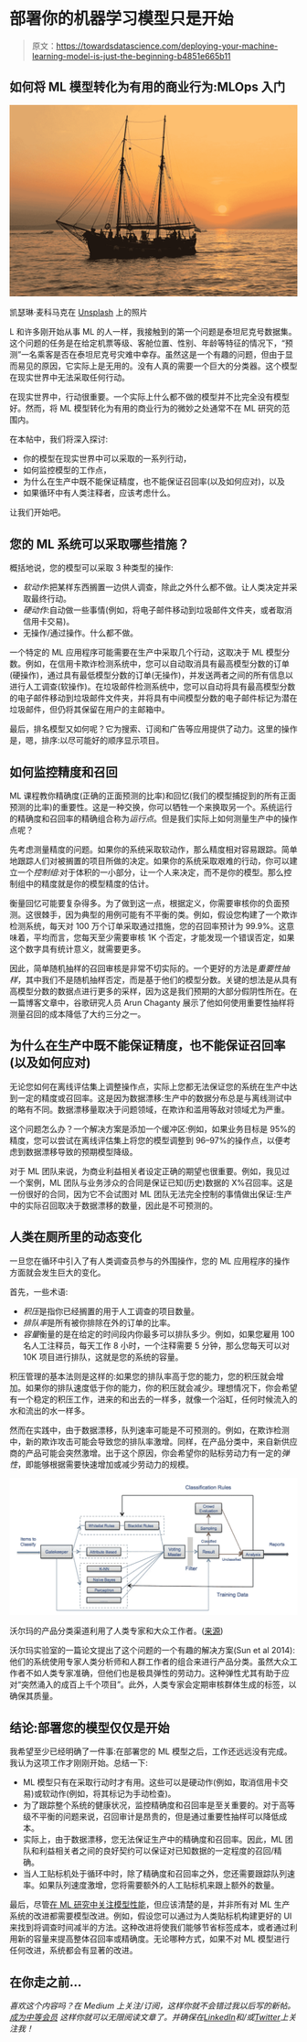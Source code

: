 # 部署你的机器学习模型只是开始

> 原文：<https://towardsdatascience.com/deploying-your-machine-learning-model-is-just-the-beginning-b4851e665b11>

## 如何将 ML 模型转化为有用的商业行为:MLOps 入门

![](img/a8515c46d2ee3d88387317f93d6ebd5a.png)

凯瑟琳·麦科马克在 [Unsplash](https://unsplash.com?utm_source=medium&utm_medium=referral) 上的照片

L 和许多刚开始从事 ML 的人一样，我接触到的第一个问题是泰坦尼克号数据集。这个问题的任务是在给定机票等级、客舱位置、性别、年龄等特征的情况下，“预测”一名乘客是否在泰坦尼克号灾难中幸存。虽然这是一个有趣的问题，但由于显而易见的原因，它实际上是无用的。没有人真的需要一个巨大的分类器。这个模型在现实世界中无法采取任何行动。

在现实世界中，行动很重要。一个实际上什么都不做的模型并不比完全没有模型好。然而，将 ML 模型转化为有用的商业行为的微妙之处通常不在 ML 研究的范围内。

在本帖中，我们将深入探讨:

*   你的模型在现实世界中可以采取的一系列行动，
*   如何监控模型的工作点，
*   为什么在生产中既不能保证精度，也不能保证召回率(以及如何应对)，以及
*   如果循环中有人类注释者，应该考虑什么。

让我们开始吧。

## **您的 ML 系统可以采取哪些措施？**

概括地说，您的模型可以采取 3 种类型的操作:

*   *软动作*:把某样东西搁置一边供人调查，除此之外什么都不做。让人类决定并采取最终行动。
*   *硬动作*:自动做一些事情(例如，将电子邮件移动到垃圾邮件文件夹，或者取消信用卡交易)。
*   无操作/通过操作。什么都不做。

一个特定的 ML 应用程序可能需要在生产中采取几个行动，这取决于 ML 模型分数。例如，在信用卡欺诈检测系统中，您可以自动取消具有最高模型分数的订单(硬操作)，通过具有最低模型分数的订单(无操作)，并发送两者之间的所有信息以进行人工调查(软操作)。在垃圾邮件检测系统中，您可以自动将具有最高模型分数的电子邮件移动到垃圾邮件文件夹，并将具有中间模型分数的电子邮件标记为潜在垃圾邮件，但仍将其保留在用户的主邮箱中。

最后，排名模型又如何呢？它为搜索、订阅和广告等应用提供了动力。这里的操作是，嗯，排序:以尽可能好的顺序显示项目。

[](/learning-to-rank-a-primer-40d2ff9960af)  

## **如何监控精度和召回**

ML 课程教你精确度(正确的正面预测的比率)和回忆(我们的模型捕捉到的所有正面预测的比率)的重要性。这是一种交换，你可以牺牲一个来换取另一个。系统运行的精确度和召回率的精确组合称为*运行点*。但是我们实际上如何测量生产中的操作点呢？

先考虑测量精度的问题。如果你的系统采取软动作，那么精度相对容易跟踪。简单地跟踪人们对被搁置的项目所做的决定。如果你的系统采取艰难的行动，你可以建立一个*控制组*:对于体积的一小部分，让一个人来决定，而不是你的模型。那么控制组中的精度就是你的模型精度的估计。

衡量回忆可能要复杂得多。为了做到这一点，根据定义，你需要审核你的负面预测。这很棘手，因为典型的用例可能有不平衡的类。例如，假设您构建了一个欺诈检测系统，每天对 100 万个订单采取通过措施，您的召回率预计为 99.9%。这意味着，平均而言，您每天至少需要审核 1K 个否定，才能发现一个错误否定，如果这个数字具有统计意义，就需要更多。

因此，简单随机抽样的召回审核是非常不切实际的。一个更好的方法是*重要性抽样*，其中我们不是随机抽样否定，而是基于他们的模型分数。关键的想法是从具有高模型分数的数据点进行更多的采样，因为这是我们预期的大部分假阴性所在。在一篇博客文章中，谷歌研究人员 Arun Chaganty 展示了他如何使用重要性抽样将测量召回的成本降低了大约三分之一。

## 为什么在生产中既不能保证精度，也不能保证召回率(以及如何应对)

无论您如何在离线评估集上调整操作点，实际上您都无法保证您的系统在生产中达到一定的精度或召回率。这是因为数据漂移:生产中的数据分布总是与离线测试中的略有不同。数据漂移量取决于问题领域，在欺诈和滥用等敌对领域尤为严重。

这个问题怎么办？一个解决方案是添加一个缓冲区:例如，如果业务目标是 95%的精度，您可以尝试在离线评估集上将您的模型调整到 96–97%的操作点，以便考虑到数据漂移导致的预期模型降级。

对于 ML 团队来说，为商业利益相关者设定正确的期望也很重要。例如，我见过一个案例，ML 团队与业务涉众的合同是保证已知(历史)数据的 X%召回率。这是一份很好的合同，因为它不会试图对 ML 团队无法完全控制的事情做出保证:生产中的实际召回取决于数据漂移的数量，因此是不可预测的。

## 人类在厕所里的动态变化

一旦您在循环中引入了有人类调查员参与的外围操作，您的 ML 应用程序的操作方面就会发生巨大的变化。

首先，一些术语:

*   *积压*是指你已经搁置的用于人工调查的项目数量。
*   *排队率*是所有被你排除在外的订单的比率。
*   *容量*衡量的是在给定的时间段内你最多可以排队多少。例如，如果您雇用 100 名人工注释员，每天工作 8 小时，一个注释需要 5 分钟，那么您每天可以对 10K 项目进行排队，这就是您的系统的容量。

积压管理的基本法则是这样的:如果您的排队率高于您的能力，您的积压就会增加。如果你的排队速度低于你的能力，你的积压就会减少。理想情况下，你会希望有一个稳定的积压工作，进来的和出去的一样多，就像一个浴缸，任何时候流入的水和流出的水一样多。

然而在实践中，由于数据漂移，队列速率可能是不可预测的。例如，在欺诈检测中，新的欺诈攻击可能会导致您的排队率激增。同样，在产品分类中，来自新供应商的产品可能会突然激增。出于这个原因，你会希望你的贴标劳动力有一定的*弹性*，即能够根据需要快速增加或减少劳动力的规模。

![](img/5b284ef49ab90df6666cf6345ba84ec4.png)

沃尔玛的产品分类渠道利用了人类专家和大众工作者。([来源](https://pages.cs.wisc.edu/~anhai/papers/chimera-vldb14.pdf))

沃尔玛实验室的一篇论文提出了这个问题的一个有趣的解决方案(Sun et al 2014):他们的系统使用专家人类分析师和人群工作者的组合来进行产品分类。虽然大众工作者不如人类专家准确，但他们也是极具弹性的劳动力。这种弹性尤其有助于应对“突然涌入的成百上千个项目”。此外，人类专家会定期审核群体生成的标签，以确保其质量。

## 结论:部署您的模型仅仅是开始

我希望至少已经明确了一件事:在部署您的 ML 模型之后，工作还远远没有完成。我认为这项工作才刚刚开始。总结一下:

*   ML 模型只有在采取行动时才有用。这些可以是硬动作(例如，取消信用卡交易)或软动作(例如，将其标记为手动检查)。
*   为了跟踪整个系统的健康状况，监控精确度和召回率是至关重要的。对于高等级不平衡的问题来说，召回审计是昂贵的，但是通过重要性抽样可以降低成本。
*   实际上，由于数据漂移，您无法保证生产中的精确度和召回率。因此，ML 团队和利益相关者之间的良好契约可以保证对已知数据的一定程度的召回/精确。
*   当人工贴标机处于循环中时，除了精确度和召回率之外，您还需要跟踪队列速率。如果队列速度激增，您将需要额外的人工贴标机来跟上额外的数量。

最后，尽管[在 ML 研究中关注模型性能](https://medium.com/towards-data-science/is-my-model-really-better-560e729f81d2)，但应该清楚的是，并非所有对 ML 生产系统的改进都需要模型改进。例如，假设您可以通过为人类贴标机构建更好的 UI 来找到将调查时间减半的方法。这种改进将使我们能够节省标签成本，或者通过利用新的容量来提高整体召回率或精确度。无论哪种方式，如果不对 ML 模型进行任何改进，系统都会有显著的改进。

## 在你走之前…

*喜欢这个内容吗？在 Medium 上关注/订阅，这样你就不会错过我以后写的新帖。* [*成为中等会员*](/@samuel.flender/membership) *这样你就可以无限阅读文章了。并确保在*[*LinkedIn*](https://www.linkedin.com/in/sflender/)*和/或*[*Twitter*](https://twitter.com/samflender)*上关注我！*